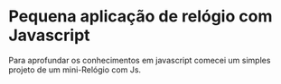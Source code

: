 # Pequena aplicação de relógio com Javascript

Para aprofundar os conhecimentos em javascript comecei um simples projeto de um mini-Relógio com Js.
